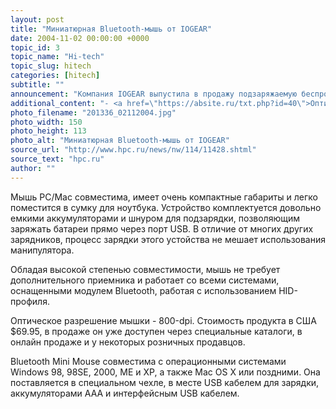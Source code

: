 ```yaml
---
layout: post
title: "Миниатюрная Bluetooth-мышь от IOGEAR"
date: 2004-11-02 00:00:00 +0000
topic_id: 3
topic_name: "Hi-tech"
topic_slug: hitech
categories: [hitech]
subtitle: ""
announcement: "Компания IOGEAR выпустила в продажу подзаряжаемую беспроводную мышь, работающую посредством протокола Bluetooth. Аксессуар позволит сэкономить место и обойтись без проводов огромной армии «воинов дороги», находящимся всегда в движении и погружающимся в рабочий процесс, расположившись даже на откидывающемся самолетном столике."
additional_content: "- <a href=\"https://absite.ru/txt.php?id=40\">Оптическая правда</a>"
photo_filename: "201336_02112004.jpg"
photo_width: 150
photo_height: 113
photo_alt: "Миниатюрная Bluetooth-мышь от IOGEAR"
source_url: "http://www.hpc.ru/news/nw/114/11428.shtml"
source_text: "hpc.ru"
author: ""
---
```

Мышь PC/Mac совместима, имеет очень компактные габариты и легко поместится в сумку для ноутбука. Устройство комплектуется довольно емкими аккумуляторами и шнуром для подзарядки, позволяющим заряжать батареи прямо через порт USB. В отличие от многих других зарядников, процесс зарядки этого устойства не мешает использования манипулятора.

Обладая высокой степенью совместимости, мышь не требует дополнительного приемника и работает со всеми системами, оснащенными модулем Bluetooth, работая с использованием HID-профиля.

Оптическое разрешение мышки - 800-dpi.
Стоимость продукта в США $69.95, в продаже он уже доступен через специальные каталоги, в онлайн продаже и у некоторых розничных продавцов.

Bluetooth Mini Mouse совместима с операционными системами Windows 98, 98SE, 2000, ME и XP, а также Mac OS X или поздними. Она поставляется в специальном чехле, в месте USB кабелем для зарядки, аккумуляторами AAA и интерфейсным USB кабелем.
